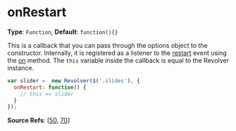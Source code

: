 # onRestart

**Type**: `Function`, **Default**: `function(){}`

This is a callback that you can pass through the options object to the constructor. Internally, it is registered as a listener to the [restart](https://github.com/revolverjs/revolverjs/blob/master/docs/revolver.events.restart.md) event using the [on](https://github.com/revolverjs/revolverjs/edit/master/docs/revolver.methods.on.md) method. The `this` variable inside the callback is equal to the Revolver instance.

```javascript
var slider =  new Revolver($('.slides'), {
  onRestart: function() {
    // this == slider
  }
});
```

**Source Refs**: [[50](https://github.com/revolverjs/revolverjs/blob/master/coffee/revolver.coffee#L50), [70](https://github.com/revolverjs/revolverjs/blob/master/coffee/revolver.coffee#L70)]
